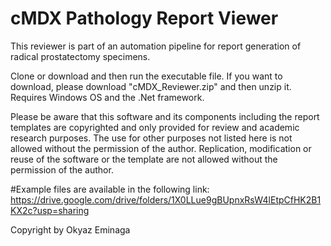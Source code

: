 # cMDX Pathology Report Viewer
This reviewer is part of an automation pipeline for report generation of radical prostatectomy specimens. </br>

Clone or download and then run the executable file. If you want to download, please download "cMDX_Reviewer.zip" and then unzip it.
Requires Windows OS and the .Net framework.

Please be aware that this software and its components including the report templates are copyrighted and only provided for review and academic research purposes. The use for other purposes not listed here is not allowed without the permission of the author. Replication, modification or reuse of the software or the template are not allowed without the permission of the author.

#Example files are available in the following link:
https://drive.google.com/drive/folders/1X0LLue9gBUpnxRsW4lEtpCfHK2B1KX2c?usp=sharing

Copyright by Okyaz Eminaga
